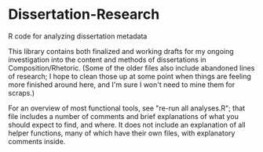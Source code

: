 # Dissertation-Research
R code for analyzing dissertation metadata

This library contains both finalized and working drafts for my ongoing investigation into the content and methods of dissertations in Composition/Rhetoric. (Some of the older files also include abandoned lines of research; I hope to clean those up at some point when things are feeling more finished around here, and I'm sure I won't need to mine them for scraps.)

For an overview of most functional tools, see "re-run all analyses.R"; that file includes a number of comments and brief explanations of what you should expect to find, and where. It does not include an explanation of all helper functions, many of which have their own files, with explanatory comments inside.
